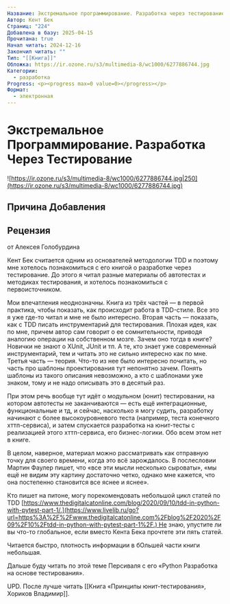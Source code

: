 ```yaml
---
Название: Экстремальное программирование. Разработка через тестирование
Автор: Кент Бек
Страниц: "224"
Добавлена в базу: 2025-04-15
Прочитана: true
Начал читать: 2024-12-16
Закончил читать: ""
Тип: "[[Книга]]"
Обложка: https://ir.ozone.ru/s3/multimedia-8/wc1000/6277886744.jpg
Категории:
  - разработка
Progress: <p><progress max=0 value=0></progress></p>
Формат:
  - электронная
---
```

# Экстремальное Программирование. Разработка Через Тестирование

![https://ir.ozone.ru/s3/multimedia-8/wc1000/6277886744.jpg|250](https://ir.ozone.ru/s3/multimedia-8/wc1000/6277886744.jpg)

## Причина Добавления


## Рецензия
от Алексея Голобурдина

Кент Бек считается одним из основателей методологии TDD и поэтому мне хотелось познакомиться с его книгой о разработке через тестирование. До этого я читал разные материалы об автотестах и методиках тестирования, и хотелось познакомиться с первоисточником.

Мои впечатления неоднозначны. Книга из трёх частей — в первой практика, чтобы показать, как происходит работа в TDD-стиле. Все это я уже где-то читал и мне не было интересно. Вторая часть — показать, как с TDD писать инструментарий для тестирования. Плохая идея, как по мне, причем автор сам говорит о ее сомнительности, приводя аналогию операции на собственном мозге. Зачем оно тогда в книге? Новички не знают о XUnit, JUnit и тп. А те, кто знает уже современный инструментарий, тем и читать это не сильно интересно как по мне. Третья часть — теория. Что-то из нее было интересно почитать, но часть про шаблоны проектирования тут непонятно зачем. Понять шаблоны из такого описания невозможно, а кто с шаблонами уже знаком, тому и не надо описывать это в десятый раз.

При этом речь вообще тут идёт о модульном (юнит) тестировании, на котором автотесты не заканчиваются — есть ещё интеграционные, функциональные и тд, и сейчас, насколько я могу судить, разработку начинают с более высокоуровневого теста (например, теста конечного хттп-сервиса), и затем спускается разработка на юнит-тесты с реализацией этого хттп-сервиса, его бизнес-логики. Обо всем этом нет в книге.

В целом, наверное, материал можно рассматривать как отправную точку для своего времени, когда это всё зарождалось. В послесловии Мартин Фаулер пишет, что «все эти мысли несколько сыроваты», «мы ещё не видим эту картину достаточно четко, однако мне кажется, что она постепенно становится все яснее и яснее».

Кто пишет на питоне, могу порекомендовать небольшой цикл статей по TDD [https://www.thedigitalcatonline.com/blog/2020/09/10/tdd-in-python-with-pytest-part-1/.](https://www.livelib.ru/go?url=https%3A%2F%2Fwww.thedigitalcatonline.com%2Fblog%2F2020%2F09%2F10%2Ftdd-in-python-with-pytest-part-1%2F.) Не знаю, упустите ли вы что-то глобальное, если вместо Кента Бека прочтете эти пять статей.

Читается быстро, плотность информации в бОльшей части книги небольшая.

Дальше буду читать по этой теме Персиваля с его «Python Разработка на основе тестирования».

UPD. После лучше читать [[Книга «Принципы юнит-тестирования», Хориков Владимир]].